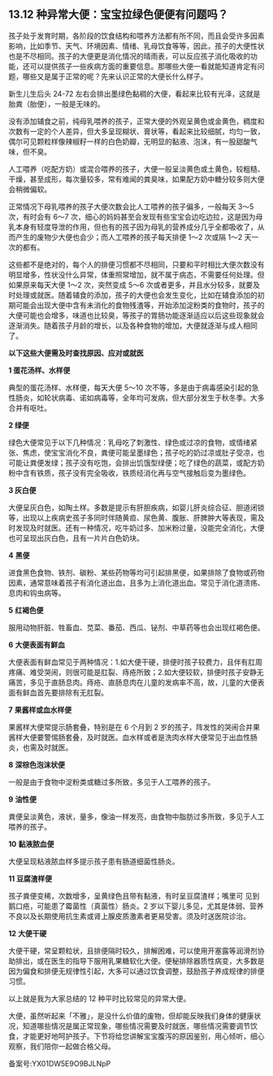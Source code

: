 ## 13.12 种异常大便：宝宝拉绿色便便有问题吗？
孩子处于发育时期，各阶段的饮食结构和喂养方法都有所不同，而且会受许多因素影响，比如季节、天气、环境因素、情绪、乳母饮食等等，因此，孩子的大便性状也是不尽相同。孩子的大便更是消化情况的晴雨表，可以反应孩子消化吸收的功能，还可以提供孩子一些疾病方面的重要信息。那哪些大便一看就能知道肯定有问题，哪些又是属于正常的呢？先来认识正常的大便长什么样子。


新生儿生后头 24-72 左右会排出墨绿色黏稠的大便，看起来比较有光泽，这就是胎粪（胎便），一般是无味的。


没有添加辅食之前，纯母乳喂养的孩子，正常大便的外观呈黄色或金黄色，稠度和次数有一定的个人差异，但大多呈现糊状、膏状等，看起来比较细腻，均匀一致，偶尔可见颗粒样像辣椒籽一样的白色奶瓣，无明显的黏液、泡沫，有一股甜酸气味，但不臭。


人工喂养（吃配方奶）或混合喂养的孩子，大便一般呈淡黄色或土黄色，较粗糙、干燥，甚至成形，每次量较多，常有难闻的粪臭味，如果配方奶中糖分较多则大便会稍微偏软。


正常情况下母乳喂养的孩子大便次数会比人工喂养的孩子偏多，一般每天 3～5 次，有时会有 6～7 次，细心的妈妈甚至会发现有些宝宝会边吃边拉，这是因为母乳本身有轻度导泄的作用，但也有的孩子因为母乳的营养成分几乎全都吸收了，从而产生的废物少大便也会少；而人工喂养的孩子每天排便 1～2 次或隔 1～2 天一次的都有。


这些都不是绝对的，每个人的排便习惯都不尽相同，只要和平时相比大便次数没有明显增多，性状没什么异常，体重照常增加，就不属于病态，不需要任何处理。但如果原来每天大便 1～2 次，突然变成 5～6 次或者更多，并且水分较多，就要及时处理或就医。随着辅食的添加，孩子的大便也会发生变化，比如在辅食添加的初期可能会出现大便中含有未消化的食物残渣等，开始添加淀粉类的食物时，孩子的大便可能也会增多，味道也比较臭，等孩子的胃肠功能逐渐适应以后这些现象就会逐渐消失。随着孩子月龄的增长，以及各种食物的增加，大便就逐渐与成人相同了。


**以下这些大便需及时查找原因、应对或就医**


**1 蛋花汤样、水样便**


典型的蛋花汤样、水样便，每天大便 5～10 次不等，多是由于病毒感染引起的急性肠炎，如轮状病毒、诺如病毒等，全年均可发病，但大部分发生于秋冬季。大多合并有呕吐。


**2 绿便**


绿色大便常见于以下几种情况：乳母吃了刺激性、绿色或过凉的食物，或情绪紧张、焦虑，使宝宝消化不良，粪便可能呈墨绿色；孩子吃的奶过凉或肚子受凉，也可能让粪便发绿；孩子没有吃饱，会排出饥饿型绿便；吃了绿色的蔬菜，或配方奶粉中含有铁质，孩子没有完全吸收，铁质经消化再与空气接触后变为墨绿色。


**3 灰白便**


大便呈灰白色，如陶土样。多数是提示有肝胆疾病，如婴儿肝炎综合征、胆道闭锁等，出现以上疾病史孩子多同时伴随黄疸、尿色黄、腹胀、肝脾肿大等表现，需及时发现及时就医。还有一种情况，吃牛奶过多、加米粉过量，没能完全消化，大便也可呈现出灰白色，且有一片片白色奶块。


**4** **黑便**


进食黑色食物、铁剂、碳粉、某些药物等均可引起排黑便，如果排除了食物或药物因素，通常意味着孩子有消化道出血，且多为上消化道出血。常见于消化道溃疡、息肉和钩虫病等。


**5** **红褐色便**


服用动物肝脏、牲畜血、苋菜、番茄、西瓜、铋剂、中草药等也会出现红褐色便。


**6** **大便表面有鲜血**


大便表面有鲜血常见于两种情况：1.如大便干硬，排便时孩子较费力，且伴有肛周疼痛、难受哭闹，则很可能是肛裂、痔疮所致；2.如大便较软，排便时孩子安静无痛苦，多见于直肠息肉。痔疮、直肠息肉在儿童的发病率不高，故，儿童的大便表面有鲜血首先要排除有无肛裂。


**7** **果酱样或血水样便**


果酱样大便常提示肠套叠，特别是在 6 个月到 2 岁的孩子，阵发性的哭闹合并果酱样大便要警惕肠套叠，及时就医。血水样或者是洗肉水样大便常见于出血性肠炎，也需及时就医。


**8** **深棕色泡沫状便**


一般是由于食物中淀粉类或糖过多所致，多见于人工喂养的孩子。


**9** **油性便**


粪便呈淡黄色，液状，量多，像油一样发亮，由食物中脂肪过多所致，多见于人工喂养的孩子。


**10** **黏液脓血便**


大便呈现粘液脓血样多提示孩子患有肠道细菌性肠炎。


**11 豆腐渣样便**


孩子粪便变稀，次数增多，呈黄绿色且带有黏液，有时呈豆腐渣样；嘴里可 见到鹅口疮，可能患了霉菌性（真菌性）肠炎。2 岁以下婴儿多见，尤其是体弱、营养不良以及长期使用抗生素或肾上腺皮质激素者更易受害。须及时送医院诊治。


**12** **大便干硬**


大便干硬，常呈颗粒状，且排便隔时较久，排解困难，可以使用开塞露等润滑剂协助排出，或在医生的指导下服用乳果糖软化大便。便秘排除器质性病变，大多数是因为偏食和排便无规律性引起，大多可以通过饮食调整，鼓励孩子养成规律的排便习惯。


以上就是我为大家总结的 12 种平时比较常见的异常大便。


大便，虽然听起来「不雅」，是没什么价值的废物，但却能反映我们身体的健康状况，知道哪些情况是属正常现象，哪些情况需要及时就医，哪些情况需要调节饮食，才能更好地呵护孩子。下节将给您讲解宝宝腹泻的原因鉴别，用心倾听，细心观察，我们陪你一起做合格父母。


备案号:YX01DW5E9O9BJLNpP


